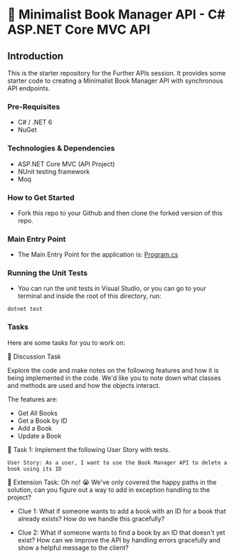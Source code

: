 # 📖 Minimalist Book Manager API - C# ASP.NET Core MVC API

## Introduction
This is the starter repository for the Further APIs session. It provides some starter code to creating a Minimalist Book Manager API with synchronous API endpoints.

### Pre-Requisites
- C# / .NET 6
- NuGet

### Technologies & Dependencies
- ASP.NET Core MVC (API Project)
- NUnit testing framework
- Moq

### How to Get Started
- Fork this repo to your Github and then clone the forked version of this repo.

### Main Entry Point
- The Main Entry Point for the application is: [Program.cs](./BookManagerApi/Program.cs)

### Running the Unit Tests
- You can run the unit tests in Visual Studio, or you can go to your terminal and inside the root of this directory, run:

`dotnet test`

### Tasks

Here are some tasks for you to work on:

📘 Discussion Task

Explore the code and make notes on the following features and how it is being implemented in the code. We'd like you to note down what classes and methods are used and how the objects interact.

The features are:
- Get All Books
- Get a Book by ID
- Add a Book
- Update a Book

📘 Task 1: Implement the following User Story with tests.

`User Story: As a user, I want to use the Book Manager API to delete a book using its ID`


📘 Extension Task: Oh no! 😭 We've only covered the happy paths in the solution, can you figure out a way
to add in exception handling to the project? 

- Clue 1: What if someone wants to add a book with an ID for a book that already exists? How do we handle this gracefully?

- Clue 2: What if someone wants to find a book by an ID that doesn't yet exist? 
  How can we improve the API by handling errors gracefully and show a helpful message to the client?